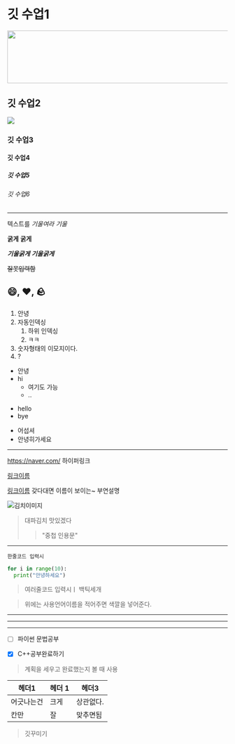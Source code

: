 # 깃 수업1

<a href="https://github.com/devxb/gitanimals">
  <img src="https://render.gitanimals.org/lines/{hozi-yb}?pet-id=1" width="1000" height="120"/>
</a>

## 깃 수업2

<a href="https://github.com/devxb/gitanimals">
  <img src="https://render.gitanimals.org/farms/{hozi-yb}"/>
</a>

### 깃 수업3

#### 깃 수업4

##### 깃 수업5

###### 깃 수업6

---

텍스트를 *기울여라* _기울_

**굵게** __굵게__

***기울굵게*** ___기울굵게___

~~잘못입력함~~

:smile:, :heart:, :rock:
---
1. 안녕
2. 자동인덱싱
   1. 하위 인덱싱
   2. ㅋㅋ
4. 숫자형태의 이모지이다.
5. ?

+ 안녕
+ hi
  - 여기도 가능
  - ..

- hello
- bye

* 어섭셔
* 안녕히가세요
---
  <https://naver.com/> 하이퍼링크

  [링크이름](https://naver.com/)
  
  [링크이름](https://naver.com/,"네이버") 갖다대면 이름이 보이는~ 부연설명

  ![김치이미지](https://naverpa-phinf.pstatic.net/MjAyNDA1MTdfMjIx/MDAxNzE1OTEyMzA5MDcy.X9B-Koupo_StrPuhIa5khp30fTFns7EHqGbVQtTUruIg.wQKzqSi0nYt7Fg647r5HXC074lZouUrANQiIBQft3XMg.JPEG/240517_%EB%8C%80%ED%8C%8C%EA%B9%80%EC%B9%98_%ED%96%89%EB%B3%B5%ED%95%9C%ED%95%B4%EB%82%A8%EB%86%8D%EC%9E%A5_342_228__17159123090585321288761842561809.jpg)

  > 대파김치 맛있겠다
  >> "중첩 인용문"
***
  `한줄코드 입력시`

  ```python
  for i in range(10):
    print("안녕하세요")
  ```
  >여러줄코드 입력시ㅣ 백틱세개
  
  >위에는 사용언어이름을 적어주면 색깔을 넣어준다.


___
***
---

- [ ] 파이썬 문법공부

- [x] C++공부완료하기
> 계획을 세우고 완료했는지 볼 때 사용


| 헤더1 | 헤더 1 | 헤더3 |
|-------|--------|-------|
|어긋나는건|크게|상관없다.|
|칸만|잘|맞추면됨|
>깃꾸미기

